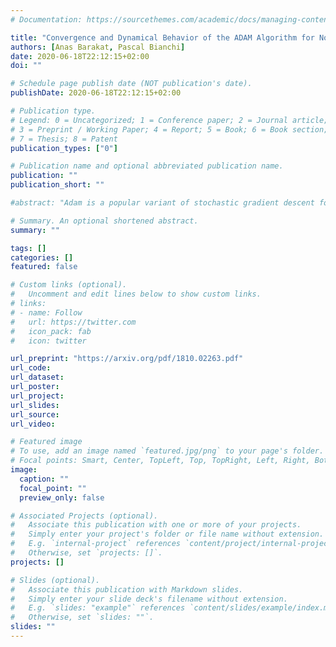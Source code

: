 ```yaml
---
# Documentation: https://sourcethemes.com/academic/docs/managing-content/

title: "Convergence and Dynamical Behavior of the ADAM Algorithm for Non-Convex Stochastic Optimization"
authors: [Anas Barakat, Pascal Bianchi]
date: 2020-06-18T22:12:15+02:00
doi: ""

# Schedule page publish date (NOT publication's date).
publishDate: 2020-06-18T22:12:15+02:00

# Publication type.
# Legend: 0 = Uncategorized; 1 = Conference paper; 2 = Journal article;
# 3 = Preprint / Working Paper; 4 = Report; 5 = Book; 6 = Book section;
# 7 = Thesis; 8 = Patent
publication_types: ["0"]

# Publication name and optional abbreviated publication name.
publication: ""
publication_short: ""

#abstract: "Adam is a popular variant of stochastic gradient descent for finding a local minimizer of a function. In the constant stepsize regime, assuming that the objective function is differentiable and non-convex, we establish the convergence in the long run of the iterates to a stationary point under a stability condition. The key ingredient is the introduction of a continuous-time version of Adam, under the form of a non-autonomous ordinary differential equation. This continuous-time system is a relevant approximation of the Adam iterates, in the sense that the interpolated Adam process converges weakly towards the solution to the ODE. The existence and the uniqueness of the solution are established. We further show the convergence of the solution towards the critical points of the objective function and quantify its convergence rate under a Lojasiewicz assumption. Then, we introduce a novel decreasing stepsize version of Adam. Under mild assumptions, it is shown that the iterates are almost surely bounded and converge almost surely to critical points of the objective function. Finally, we analyze the fluctuations of the algorithm by means of a conditional central limit theorem."

# Summary. An optional shortened abstract.
summary: ""

tags: []
categories: []
featured: false

# Custom links (optional).
#   Uncomment and edit lines below to show custom links.
# links:
# - name: Follow
#   url: https://twitter.com
#   icon_pack: fab
#   icon: twitter

url_preprint: "https://arxiv.org/pdf/1810.02263.pdf"
url_code:
url_dataset:
url_poster:
url_project:
url_slides:
url_source:
url_video:

# Featured image
# To use, add an image named `featured.jpg/png` to your page's folder.
# Focal points: Smart, Center, TopLeft, Top, TopRight, Left, Right, BottomLeft, Bottom, BottomRight.
image:
  caption: ""
  focal_point: ""
  preview_only: false

# Associated Projects (optional).
#   Associate this publication with one or more of your projects.
#   Simply enter your project's folder or file name without extension.
#   E.g. `internal-project` references `content/project/internal-project/index.md`.
#   Otherwise, set `projects: []`.
projects: []

# Slides (optional).
#   Associate this publication with Markdown slides.
#   Simply enter your slide deck's filename without extension.
#   E.g. `slides: "example"` references `content/slides/example/index.md`.
#   Otherwise, set `slides: ""`.
slides: ""
---
```

